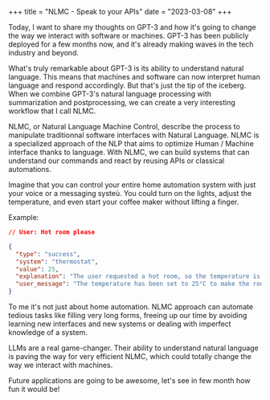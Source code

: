 +++
title = "NLMC - Speak to your APIs" 
date = "2023-03-08"
+++

Today, I want to share my thoughts on GPT-3 and how it's going to change the way we interact with software or machines. GPT-3 has been publicly deployed for a few months now, and it's already making waves in the tech industry and beyond.

What's truly remarkable about GPT-3 is its ability to understand natural language. This means that machines and software can now interpret human language and respond accordingly. But that's just the tip of the iceberg. When we combine GPT-3's natural language processing with summarization and postprocessing, we can create a very interesting workflow that I call NLMC.

NLMC, or Natural Language Machine Control, describe the process to manipulate traditionnal software interfaces with Natural Language. NLMC is a specialized approach of the NLP that aims to optimize Human / Machine interface thanks to language. With NLMC, we can build systems that can understand our commands and react by reusing APIs or classical automations.

Imagine that you can control your entire home automation system with just your voice or a messaging systeù. You could turn on the lights, adjust the temperature, and even start your coffee maker without lifting a finger.

Example:

```json
// User: Hot room please

{
  "type": "success",
  "system": "thermostat",
  "value": 25,
  "explanation": "The user requested a hot room, so the temperature is set to the highest accepted value of 25.",
  "user_message": "The temperature has been set to 25°C to make the room hotter."
}
```

To me it's not just about home automation. NLMC approach can automate tedious tasks like filling very long forms, freeing up our time by avoiding learning new interfaces and new systems or dealing with imperfect knowledge of a system.

LLMs are a real game-changer. Their ability to understand natural language is paving the way for very efficient NLMC, which could totally change the way we interact with machines.

Future applications are going to be awesome, let's see in few month how fun it would be!
